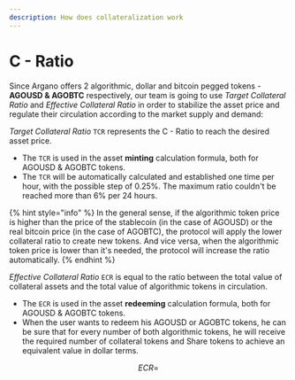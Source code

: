 ```yaml
---
description: How does collateralization work
---
```


# C - Ratio

Since Argano offers 2 algorithmic, dollar and bitcoin pegged tokens - **AGOUSD & AGOBTC** respectively, our team is going to use _Target Collateral Ratio_ and _Effective Collateral Ratio_ in order to stabilize the asset price and regulate their circulation according to the market supply and demand:

_Target Collateral Ratio_ `TCR` represents the C - Ratio to reach the desired asset price.

* The `TCR` is used in the asset **minting** calculation formula, both for AGOUSD & AGOBTC tokens.
* The `TCR` will be automatically calculated and established one time per hour, with the possible step of 0.25%. The maximum ratio couldn't be reached more than 6% per 24 hours.

{% hint style="info" %}
In the general sense, if the algorithmic token price is higher than the price of the stablecoin \(in the case of AGOUSD\) or the real bitcoin price \(in the case of AGOBTC\), the protocol will apply the lower collateral ratio to create new tokens. And vice versa, when the algorithmic token price is lower than it's needed, the protocol will increase the ratio automatically.
{% endhint %}

_Effective Collateral Ratio_ `ECR` is equal to the ratio between the total value of collateral assets and the total value of algorithmic tokens in circulation.

* The `ECR` is used in the asset **redeeming** calculation formula, both for AGOUSD & AGOBTC tokens.
* When the user wants to redeem his AGOUSD or AGOBTC tokens, he can be sure that for every number of both algorithmic tokens, he will receive the required number of collateral tokens and Share tokens to achieve an equivalent value in dollar terms.

$$
ECR =
$$


